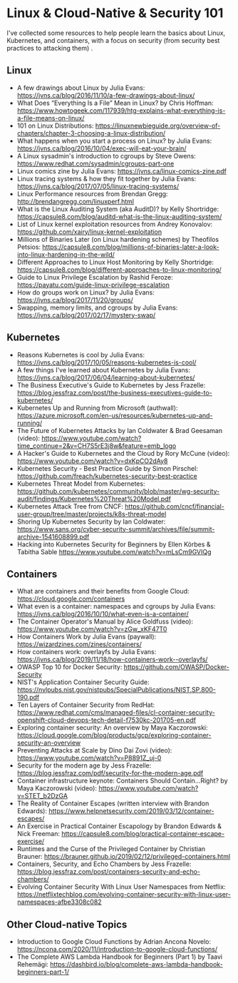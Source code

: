 # Linux & Cloud-Native & Security 101
I've collected some resources to help people learn the basics about Linux, Kubernetes, and containers, with a focus on security (from security best practices to attacking them) .

## Linux
* A few drawings about Linux by Julia Evans: https://jvns.ca/blog/2016/11/10/a-few-drawings-about-linux/
* What Does “Everything Is a File” Mean in Linux? by Chris Hoffman: https://www.howtogeek.com/117939/htg-explains-what-everything-is-a-file-means-on-linux/
* 101 on Linux Distributions: https://linuxnewbieguide.org/overview-of-chapters/chapter-3-choosing-a-linux-distribution/
* What happens when you start a process on Linux? by Julia Evans: https://jvns.ca/blog/2016/10/04/exec-will-eat-your-brain/
* A Linux sysadmin's introduction to cgroups by Steve Owens: https://www.redhat.com/sysadmin/cgroups-part-one 
* Linux comics zine by Julia Evans: https://jvns.ca/linux-comics-zine.pdf
* Linux tracing systems & how they fit together by Julia Evans: https://jvns.ca/blog/2017/07/05/linux-tracing-systems/
* Linux Performance resources from Brendan Gregg: http://brendangregg.com/linuxperf.html
* What is the Linux Auditing System (aka AuditD)? by Kelly Shortridge: https://capsule8.com/blog/auditd-what-is-the-linux-auditing-system/
* List of Linux kernel exploitation resources from Andrey Konovalov: https://github.com/xairy/linux-kernel-exploitation
* Millions of Binaries Later (on Linux hardening schemes) by Theofilos Petsios: https://capsule8.com/blog/millions-of-binaries-later-a-look-into-linux-hardening-in-the-wild/
* Different Approaches to Linux Host Monitoring by Kelly Shortridge: https://capsule8.com/blog/different-approaches-to-linux-monitoring/
* Guide to Linux Privilege Escalation by Rashid Feroze: https://payatu.com/guide-linux-privilege-escalation
* How do groups work on Linux? by Julia Evans: https://jvns.ca/blog/2017/11/20/groups/
* Swapping, memory limits, and cgroups by Julia Evans: https://jvns.ca/blog/2017/02/17/mystery-swap/

## Kubernetes
* Reasons Kubernetes is cool by Julia Evans: https://jvns.ca/blog/2017/10/05/reasons-kubernetes-is-cool/
* A few things I've learned about Kubernetes by Julia Evans: https://jvns.ca/blog/2017/06/04/learning-about-kubernetes/
* The Business Executive's Guide to Kubernetes by Jess Frazelle: https://blog.jessfraz.com/post/the-business-executives-guide-to-kubernetes/
* Kubernetes Up and Running from Microsoft (authwall): https://azure.microsoft.com/en-us/resources/kubernetes-up-and-running/
* The Future of Kubernetes Attacks by Ian Coldwater & Brad Geesaman (video): https://www.youtube.com/watch?time_continue=2&v=CH7S5rE3j8w&feature=emb_logo
* A Hacker's Guide to Kubernetes and the Cloud by Rory McCune (video): https://www.youtube.com/watch?v=dxKpCO2dAy8
* Kubernetes Security - Best Practice Guide by Simon Pirschel: https://github.com/freach/kubernetes-security-best-practice
* Kubernetes Threat Model from Kubernetes: https://github.com/kubernetes/community/blob/master/wg-security-audit/findings/Kubernetes%20Threat%20Model.pdf
* Kubernetes Attack Tree from CNCF: https://github.com/cncf/financial-user-group/tree/master/projects/k8s-threat-model
* Shoring Up Kubernetes Security by Ian Coldwater: https://www.sans.org/cyber-security-summit/archives/file/summit-archive-1541608899.pdf
* Hacking into Kubernetes Security for Beginners by Ellen Körbes & Tabitha Sable https://www.youtube.com/watch?v=mLsCm9GVIQg

## Containers
* What are containers and their benefits from Google Cloud: https://cloud.google.com/containers
* What even is a container: namespaces and cgroups by Julia Evans: https://jvns.ca/blog/2016/10/10/what-even-is-a-container/
* The Container Operator's Manual by Alice Goldfuss (video): https://www.youtube.com/watch?v=zGw_xKF47T0
* How Containers Work by Julia Evans (paywall): https://wizardzines.com/zines/containers/
* How containers work: overlayfs by Julia Evans: https://jvns.ca/blog/2019/11/18/how-containers-work--overlayfs/
* OWASP Top 10 for Docker Security: https://github.com/OWASP/Docker-Security
* NIST's Application Container Security Guide: https://nvlpubs.nist.gov/nistpubs/SpecialPublications/NIST.SP.800-190.pdf
* Ten Layers of Container Security from RedHat: https://www.redhat.com/cms/managed-files/cl-container-security-openshift-cloud-devops-tech-detail-f7530kc-201705-en.pdf
* Exploring container security: An overview by Maya Kaczorowski: https://cloud.google.com/blog/products/gcp/exploring-container-security-an-overview
* Preventing Attacks at Scale by Dino Dai Zovi (video): https://www.youtube.com/watch?v=P8891Z_uj-0
* Security for the modern age by Jess Frazelle: https://blog.jessfraz.com/pdf/security-for-the-modern-age.pdf
* Container infrastructure keynote: Containers Should Contain…Right? by Maya Kaczorowski (video): https://www.youtube.com/watch?v=STET_b2DzGA
* The Reality of Container Escapes (written interview with Brandon Edwards): https://www.helpnetsecurity.com/2019/03/12/container-escapes/
* An Exercise in Practical Container Escapology by Brandon Edwards & Nick Freeman: https://capsule8.com/blog/practical-container-escape-exercise/
* Runtimes and the Curse of the Privileged Container by Christian Brauner: https://brauner.github.io/2019/02/12/privileged-containers.html
* Containers, Security, and Echo Chambers by Jess Frazelle: https://blog.jessfraz.com/post/containers-security-and-echo-chambers/
* Evolving Container Security With Linux User Namespaces from Netflix: https://netflixtechblog.com/evolving-container-security-with-linux-user-namespaces-afbe3308c082

## Other Cloud-native Topics
* Introduction to Google Cloud Functions by Adrian Ancona Novelo: https://ncona.com/2020/11/introduction-to-google-cloud-functions/ 
* The Complete AWS Lambda Handbook for Beginners (Part 1) by Taavi Rehemägi: https://dashbird.io/blog/complete-aws-lambda-handbook-beginners-part-1/

